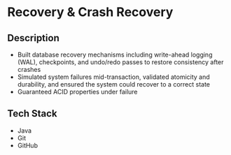 # Recovery & Crash Recovery

## Description
- Built database recovery mechanisms including write-ahead logging (WAL), checkpoints, and undo/redo passes to restore consistency after crashes
- Simulated system failures mid-transaction, validated atomicity and durability, and ensured the system could recover to a correct state
- Guaranteed ACID properties under failure

## Tech Stack
- Java
- Git
- GitHub

